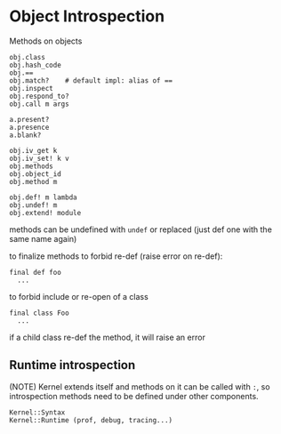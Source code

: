 # Object Introspection

Methods on objects

    obj.class
    obj.hash_code
    obj.==
    obj.match?    # default impl: alias of ==
    obj.inspect
    obj.respond_to?
    obj.call m args

    a.present?
    a.presence
    a.blank?

    obj.iv_get k
    obj.iv_set! k v
    obj.methods
    obj.object_id
    obj.method m

    obj.def! m lambda
    obj.undef! m
    obj.extend! module

methods can be undefined with `undef` or replaced (just def one with the same name again)

to finalize methods to forbid re-def (raise error on re-def):

    final def foo
      ...

to forbid include or re-open of a class

    final class Foo
      ...

if a child class re-def the method, it will raise an error

## Runtime introspection

(NOTE) Kernel extends itself and methods on it can be called with `:`, so introspection methods need to be defined under other components.

    Kernel::Syntax
    Kernel::Runtime (prof, debug, tracing...)
